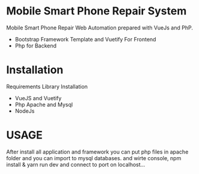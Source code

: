 # Mobile Smart Phone Repair System

Mobile Smart Phone Repair Web Automation prepared with VueJs and PhP.
- Bootstrap Framework Template and Vuetify For Frontend 
- Php for Backend 

# Installation

Requirements Library Installation
- VueJS and Vuetify
- Php Apache and Mysql
- NodeJs


# USAGE

After install all application and framework you can put php files in apache folder and you can import to mysql databases. 
and wirte console, npm install & yarn run dev and connect to port on localhost...